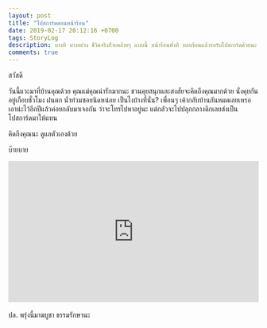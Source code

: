 ```yaml
---
layout: post
title: "โปสการ์ดตอนหน้าร้อน"
date: 2019-02-17 20:12:16 +0700
tags: StoryLog
description: บางที บางอย่าง ชีวิตจริงก็จะคล้ายๆ แบบนี้ หน้าร้อนทั้งที หลบร้อนแล้วรอรับโปสการ์ดด้วยนะ
comments: true
---
```

สวัสดี

วันนี้แวะมาที่บ้านคุณด้วย คุณแม่คุณน่ารักมากนะ ชวนคุยสนุกและสงสัยจะคิดถึงคุณมากด้วย นั่งคุยกันอยู่เกือบชั่วโมง ฝนตก น้ำท่วมซอยนิดหน่อย เป็นไงบ้างที่นั่น? เพื่อนๆ เค้ากลับบ้านกันหมดเลยเหรอ เอาน่ะไว้อีกปีแล้วค่อยกลับมาเจอกัน ว่าจะโทรไปหาอยู่นะ แต่กลัวจะไปปลุกกลางดึกเลยส่งเป็นโปสการ์ดมาให้แทน

คิดถึงคุณนะ ดูแลตัวเองด้วย

บ๊ายบาย

<div style="position:relative;width:100%;height:0;padding-bottom:56.25%;">
<iframe style="width:100%;height:100%;position:absolute;top:0;left:0;" src="https://www.youtube.com/embed/VtXt3K2FSVU" frameborder="0" allow="autoplay; encrypted-media" allowfullscreen>
</iframe>
</div>
<br />ปล. พรุ่งนี้มาฆบูชา <i class="fa fa-heart" style="color:#C38FD6"></i> ธรรมรักษานะ
